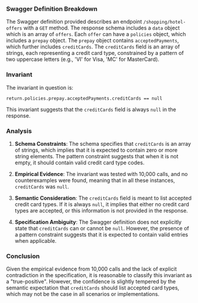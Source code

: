 ### Swagger Definition Breakdown

The Swagger definition provided describes an endpoint `/shopping/hotel-offers` with a `GET` method. The response schema includes a `data` object which is an array of `offers`. Each `offer` can have a `policies` object, which includes a `prepay` object. The `prepay` object contains `acceptedPayments`, which further includes `creditCards`. The `creditCards` field is an array of strings, each representing a credit card type, constrained by a pattern of two uppercase letters (e.g., 'VI' for Visa, 'MC' for MasterCard).

### Invariant

The invariant in question is:

`return.policies.prepay.acceptedPayments.creditCards == null`

This invariant suggests that the `creditCards` field is always `null` in the response.

### Analysis

1. **Schema Constraints**: The schema specifies that `creditCards` is an array of strings, which implies that it is expected to contain zero or more string elements. The pattern constraint suggests that when it is not empty, it should contain valid credit card type codes.

2. **Empirical Evidence**: The invariant was tested with 10,000 calls, and no counterexamples were found, meaning that in all these instances, `creditCards` was `null`.

3. **Semantic Consideration**: The `creditCards` field is meant to list accepted credit card types. If it is always `null`, it implies that either no credit card types are accepted, or this information is not provided in the response.

4. **Specification Ambiguity**: The Swagger definition does not explicitly state that `creditCards` can or cannot be `null`. However, the presence of a pattern constraint suggests that it is expected to contain valid entries when applicable.

### Conclusion

Given the empirical evidence from 10,000 calls and the lack of explicit contradiction in the specification, it is reasonable to classify this invariant as a "true-positive". However, the confidence is slightly tempered by the semantic expectation that `creditCards` should list accepted card types, which may not be the case in all scenarios or implementations.
